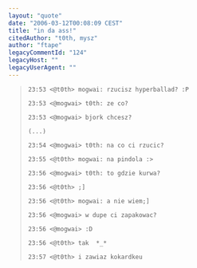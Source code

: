 ```yaml
---
layout: "quote"
date: "2006-03-12T00:08:09 CEST"
title: "in da ass!"
citedAuthor: "t0th, mysz"
author: "ftape"
legacyCommentId: "124"
legacyHost: ""
legacyUserAgent: ""
---
```



<blockquote><tt><p><code>23:53 &lt;@t0th&gt; mogwai: rzucisz hyperballad? :P<br>
23:53 &lt;@mogwai&gt; t0th: ze co?<br>
23:53 &lt;@mogwai&gt; bjork chcesz?<br>
(...)<br>
23:54 &lt;@mogwai&gt; t0th: na co ci rzucic?<br>
23:55 &lt;@t0th&gt; mogwai: na pindola :&gt;<br>
23:56 &lt;@mogwai&gt; t0th: to gdzie kurwa?<br>
23:56 &lt;@t0th&gt; ;]<br>
23:56 &lt;@t0th&gt; mogwai: a nie wiem;]<br>
23:56 &lt;@mogwai&gt; w dupe ci zapakowac?<br>
23:56 &lt;@mogwai&gt; :D<br>
23:56 &lt;@t0th&gt; tak  *_*<br>
23:57 &lt;@t0th&gt; i zawiaz kokardkeu</code></p></tt></blockquote>

